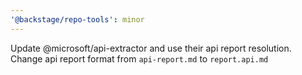 ```yaml
---
'@backstage/repo-tools': minor
---
```


Update @microsoft/api-extractor and use their api report resolution.
Change api report format from `api-report.md` to `report.api.md`
